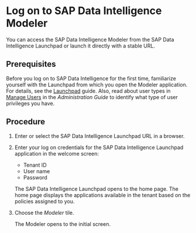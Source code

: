 <!-- loio089df2766ab94e16acb9d371fcd74fc3 -->

# Log on to SAP Data Intelligence Modeler

You can access the SAP Data Intelligence Modeler from the SAP Data Intelligence Launchpad or launch it directly with a stable URL.



<a name="loio089df2766ab94e16acb9d371fcd74fc3__prereq_pdh_rxy_ryb"/>

## Prerequisites

Before you log on to SAP Data Intelligence for the first time, familiarize yourself with the Launchpad from which you open the Modeler application. For details, see the [Launchpad](https://help.sap.com/docs/data-intelligence-cloud/launchpad-b30545ced5c4407f851847518444222b/logging-into-sap-data-intelligence-launchpad?version=Cloud) guide. Also, read about user types in [Manage Users](https://help.sap.com/docs/data-intelligence-cloud/sap-data-intelligence-administration/manage-users?version=Cloud) in the *Administration Guide* to identify what type of user privileges you have.



<a name="loio089df2766ab94e16acb9d371fcd74fc3__steps_ecp_f5c_ghb"/>

## Procedure

1.  Enter or select the SAP Data Intelligence Launchpad URL in a browser.

2.  Enter your log on credentials for the SAP Data Intelligence Launchpad application in the welcome screen:

    -   Tenant ID
    -   User name
    -   Password

    The SAP Data Intelligence Launchpad opens to the home page. The home page displays the applications available in the tenant based on the policies assigned to you.

3.  Choose the *Modeler* tile.

    The Modeler opens to the initial screen.


